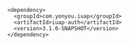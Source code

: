 	<dependency>
	  <groupId>com.yonyou.iuap</groupId>
	  <artifactId>iuap-auth</artifactId>
	  <version>3.1.0-SNAPSHOT</version>
	</dependency>